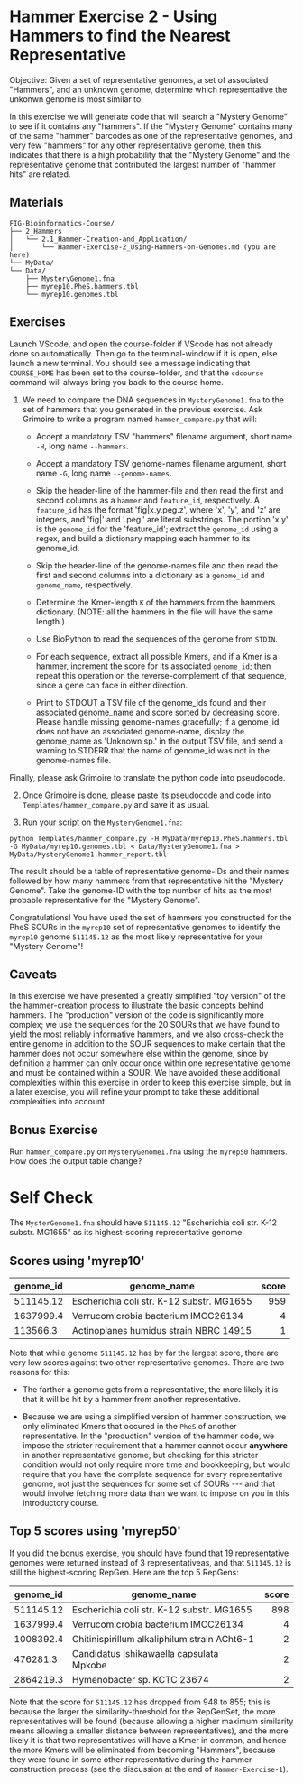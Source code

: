 # Hammer Exercise 2 - Using Hammers to find the Nearest Representative

Objective: Given a set of representative genomes,  a set of associated "Hammers", and an unknown genome, determine which representative the unkonwn genome is most similar to.

In this exercise we will generate code that will search a "Mystery Genome" to see if it contains any "hammers". If the "Mystery Genome" contains many of the same "hammer" barcodes as one of the representative genomes, and very few "hammers" for any other representative genome, then this indicates that there is a high probability that the "Mystery Genome" and the representative genome that contributed the largest number of "hammer hits" are related.

## Materials

```
FIG-Bioinformatics-Course/
├── 2_Hammers 
│   └── 2.1_Hammer-Creation-and_Application/
│       └── Hammer-Exercise-2_Using-Hammers-on-Genomes.md (you are here)
└── MyData/
└── Data/
    ├── MysteryGenome1.fna
    ├── myrep10.PheS.hammers.tbl
    └── myrep10.genomes.tbl
```

## Exercises

Launch VScode, and open the course-folder
if VScode has not already done so automatically.
Then go to the terminal-window if it is open,
else launch a new terminal.
You should see a message indicating that `COURSE_HOME`
has been set to the course-folder, and that the
`cdcourse` command will always bring you back
to the course home.

1. We need to compare the DNA sequences in `MysteryGenome1.fna`
to the set of hammers that you generated in the previous exercise.
Ask Grimoire to write a program named `hammer_compare.py` that will:

    * Accept a mandatory TSV "hammers" filename argument,
    short name `-H`, long name `--hammers`.

    * Accept a mandatory TSV genome-names filename argument,
    short name `-G`, long name `--genome-names`.

    * Skip the header-line of the hammer-file and then read
    the first and second columns as a `hammer` and `feature_id`,
    respectively. A `feature_id` has the format 'fig|x.y.peg.z',
    where 'x', 'y', and 'z' are integers, and 'fig|' and '.peg.'
    are literal substrings. The portion 'x.y' is the `genome_id`
    for the 'feature_id'; extract the `genome_id` using a regex,
    and build a dictionary mapping each hammer to its genome_id.

    * Skip the header-line of the genome-names file and then read
    the first and second columns into a dictionary as a `genome_id`
    and `genome_name`, respectively.

    * Determine the Kmer-length `K` of the hammers from the hammers dictionary.
    (NOTE: all the hammers in the file will have the same length.)

    * Use BioPython to read the sequences of the genome from `STDIN`.

    * For each sequence, extract all possible Kmers, and if a Kmer is a hammer,
    increment the score for its associated `genome_id`; then repeat this operation on the reverse-complement of that sequence, since a gene can face in either direction.

    * Print to STDOUT a TSV file of the genome_ids found
    and their associated genome_name and score
    sorted by decreasing score.
    Please handle missing genome-names gracefully;
    if a genome_id does not have an associated genome-name,
    display the genome_name as 'Unknown sp.' in the output TSV file,
    and send a warning to STDERR that the name of genome_id was not in
    the genome-names file.
    
Finally, please ask Grimoire to translate the python code into pseudocode.

2. Once Grimoire is done, please paste its pseudocode and code into `Templates/hammer_compare.py` and save it as usual.

3. Run your script on the `MysteryGenome1.fna`:

```
python Templates/hammer_compare.py -H MyData/myrep10.PheS.hammers.tbl -G MyData/myrep10.genomes.tbl < Data/MysteryGenome1.fna > MyData/MysteryGenome1.hammer_report.tbl
```

The result should be a table of representative genome-IDs and their names followed by how many hammers from that representative hit the "Mystery Genome". Take the genome-ID with the top number of hits as the most probable representative for the "Mystery Genome".


Congratulations! You have used the set of hammers you constructed for the PheS SOURs in the `myrep10` set of representative genomes to identify the `myrep10` genome `511145.12` as the most likely representative for your "Mystery Genome"!

## Caveats

In this exercise we have presented a greatly simplified "toy version" of the the hammer-creation process to illustrate the basic concepts behind hammers. The "production" version of the code is significantly more complex; we use the sequences for the 20 SOURs that we have found to yield the most reliably informative hammers, and we also cross-check the entire genome in addition to the SOUR sequences to make certain that the hammer does not occur somewhere else within the genome, since by definition a hammer can only occur once within one representative genome and must be contained within a SOUR. We have avoided these additional complexities within this exercise in order to keep this exercise simple, but in a later exercise, you will refine your prompt to take these additional complexities into account.

## Bonus Exercise

Run `hammer_compare.py` on `MysteryGenome1.fna` using the `myrep50` hammers. How does the output table change?

# Self Check

The `MysterGenome1.fna` should have `511145.12` "Escherichia coli str. K-12 substr. MG1655" as its highest-scoring representative genome:

## Scores using 'myrep10'

| genome_id | genome_name | score |
| --- | --- | ---: |
| 511145.12 | Escherichia coli str. K-12 substr. MG1655 | 959 |
| 1637999.4 | Verrucomicrobia bacterium IMCC26134 | 4 |
| 113566.3 | Actinoplanes humidus strain NBRC 14915 | 1 |

Note that while genome `511145.12` has by far the largest score,
there are very low scores against two other representative genomes.
There are two reasons for this:

* The farther a genome gets from a representative,
the more likely it is that it will be hit by a hammer from another representative.

* Because we are using a simplified version of hammer construction,
we only eliminated Kmers that occured in the `PheS` of another representative. In the "production" version of the hammer code,
we impose the stricter requirement that a hammer cannot occur **anywhere** in another representative genome, but checking for this
stricter condition would not only require more time and bookkeeping,
but would require that you have the complete sequence
for every representative genome, not just the sequences for
some set of SOURs --- and that would involve fetching more data
than we want to impose on you in this introductory course.

## Top 5 scores using 'myrep50'

If you did the bonus exercise, you should have found that
19 representative genomes were returned instead of 3 representativeas, 
and that `511145.12` is still the highest-scoring RepGen.
Here are the top 5 RepGens:

| genome_id | genome_name | score |
| --- | --- | ---: |
| 511145.12 | Escherichia coli str. K-12 substr. MG1655 | 898 |
| 1637999.4 | Verrucomicrobia bacterium IMCC26134 | 4 |
| 1008392.4 | Chitinispirillum alkaliphilum strain ACht6-1 | 2 |
| 476281.3 | Candidatus Ishikawaella capsulata Mpkobe | 2 |
| 2864219.3 | Hymenobacter sp. KCTC 23674 | 2 |

Note that the score for `511145.12` has dropped from 948 to 855;
this is because the larger the similarity-threshold for the RepGenSet,
the more representatives will be found (because allowing a higher maximum similarity means allowing a smaller distance between representatives), and the more likely it is that two representatives will have a Kmer in common, 
and hence the more Kmers will be eliminated from becoming "Hammers", because they were found in some other representative during the hammer-construction process (see the discussion at the end of `Hammer-Exercise-1`).
